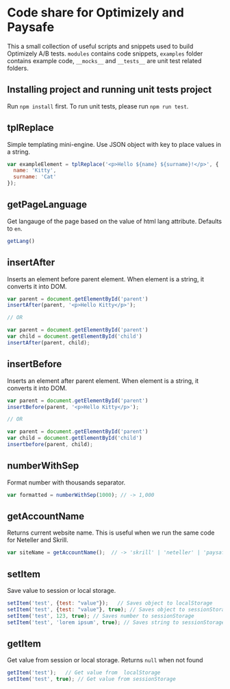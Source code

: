 # Code share for Optimizely and Paysafe
This a small collection of useful scripts and snippets used to build Optimizely A/B tests. `modules` contains code snippets, `examples` folder contains example code, `__mocks__` and `__tests__` are unit test related folders.

## Installing project and running unit tests project
Run `npm install` first. To run unit tests, please run `npm run test`.

## tplReplace
Simple templating mini-engine. Use JSON object with key to place values in a string.

```javascript
var exampleElement = tplReplace('<p>Hello ${name} ${surname}!</p>', {
  name: 'Kitty',
  surname: 'Cat'
});
```

## getPageLanguage
Get langauge of the page based on the value of html lang attribute. Defaults to `en`.

```javascript
getLang()
```

## insertAfter
Inserts an element before parent element. When element is a string, it converts it into DOM.

```javascript
var parent = document.getElementById('parent')
insertAfter(parent, '<p>Hello Kitty</p>');

// OR

var parent = document.getElementById('parent')
var child = document.getElementById('child')
insertAfter(parent, child);
```


## insertBefore
Inserts an element after parent element. When element is a string, it converts it into DOM.

```javascript
var parent = document.getElementById('parent')
insertBefore(parent, '<p>Hello Kitty</p>');

// OR

var parent = document.getElementById('parent')
var child = document.getElementById('child')
insertbefore(parent, child);
```

## numberWithSep
Format number with thousands separator.

````javascript
var formatted = numberWithSep(1000); // -> 1,000
````

## getAccountName
Returns current website name. This is useful when we run the same code for Neteller and Skrill.

````javascript
var siteName = getAccountName();  // -> 'skrill' | 'neteller' | 'paysafecard' | null
````
## setItem
Save value to session or local storage.

````javascript
setItem('test', {test: "value"});   // Saves object to localStorage
setItem('test', {test: "value"}, true); // Saves object to sessionStorage
setItem('test', 123, true); // Saves number to sessionStorage
setItem('test', 'lorem ipsum', true); // Saves string to sessionStorage
````

## getItem
Get value from session or local storage. Returns `null` when not found

````javascript
getItem('test');   // Get value from  localStorage
setItem('test', true); // Get value from sessionStorage
````

